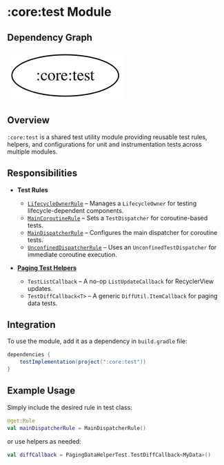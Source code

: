 # :core:test Module

## Dependency Graph

![Dependency graph](../../docs/images/module-graphs/core-test.svg)

## Overview

`:core:test` is a shared test utility module providing reusable test rules, helpers, and
configurations for unit and instrumentation tests across multiple modules.

## Responsibilities
  
- **Test Rules**
  - [`LifecycleOwnerRule`](../test/src/main/kotlin/com/waffiq/bazz_movies/core/test/LifecycleOwnerRule.kt) –
    Manages a `LifecycleOwner` for testing lifecycle-dependent components.
  - [`MainCoroutineRule`](../test/src/main/kotlin/com/waffiq/bazz_movies/core/test/MainCoroutineRule.kt) –
    Sets a `TestDispatcher` for coroutine-based tests.
  - [`MainDispatcherRule`](../test/src/main/kotlin/com/waffiq/bazz_movies/core/test/MainDispatcherRule.kt) –
    Configures the main dispatcher for coroutine tests.
  - [`UnconfinedDispatcherRule`](../test/src/main/kotlin/com/waffiq/bazz_movies/core/test/UnconfinedDispatcherRule.kt) –
    Uses an `UnconfinedTestDispatcher` for immediate coroutine execution.

- **[Paging Test Helpers](../test/src/main/kotlin/com/waffiq/bazz_movies/core/test/PagingDataHelperTest.kt)**
  - `TestListCallback` – A no-op `ListUpdateCallback` for RecyclerView updates.
  - `TestDiffCallback<T>` – A generic `DiffUtil.ItemCallback` for paging data tests.

## Integration

To use the module, add it as a dependency in `build.gradle` file:

```gradle
dependencies {
    testImplementation(project(":core:test"))
}
```

## Example Usage

Simply include the desired rule in test class:

```kotlin
@get:Rule
val mainDispatcherRule = MainDispatcherRule()
```

or use helpers as needed:

```kotlin
val diffCallback = PagingDataHelperTest.TestDiffCallback<MyData>()
```
